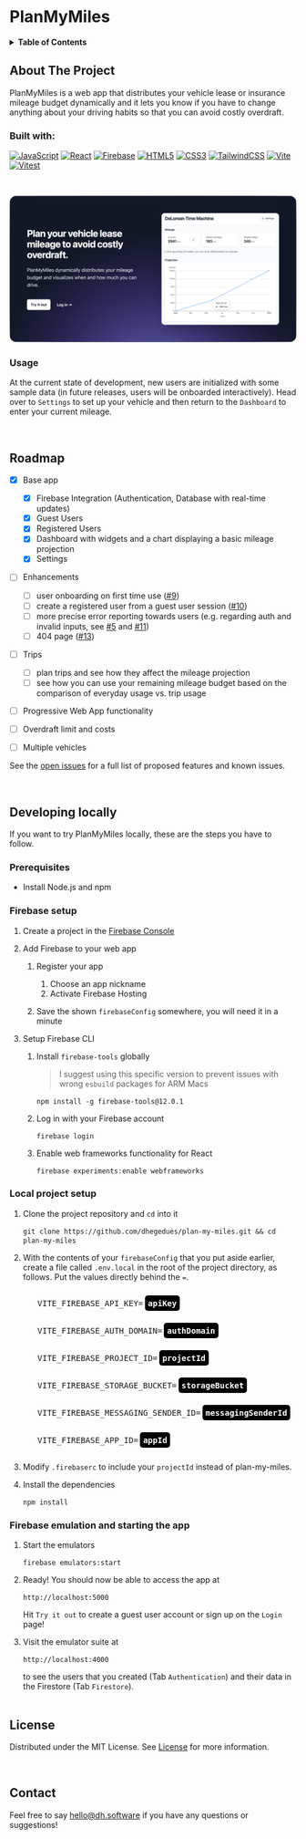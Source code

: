 <h1>PlanMyMiles</h1>
<!-- TABLE OF CONTENTS -->
<details>
  <summary><b>Table of Contents</b></summary>
  <ol>
    <li>
      <a href="#about-the-project">About The Project</a>
      <ul>
        <li><a href="#built-with">Built With</a></li>
        <li><a href="#usage">Usage</a></li>
      </ul>
    </li>
    <li><a href="#roadmap">Roadmap</a></li>
    <li>
      <a href="#developing-locally">Developing locally</a>
      <ul>
        <li><a href="#prerequisites">Prerequisites</a></li>
        <li><a href="#firebase-setup">Firebase setup</a></li>
        <li><a href="#local-project-setup">Local project setup</a></li>
        <li><a href="#firebase-emulation-and-starting-the-app">Firebase Emulation and starting the app</a></li>
      </ul>
    </li>
    <li><a href="#license">License</a></li>
    <li><a href="#contact">Contact</a></li>
  </ol>
</details>

<!-- ABOUT THE PROJECT -->

## About The Project

PlanMyMiles is a web app that distributes your vehicle lease or insurance mileage budget dynamically and it lets you know if you have to change anything about your driving habits so that you can avoid costly overdraft.
<br />

### Built with:

[![JavaScript](https://img.shields.io/badge/javascript-%23323330.svg?style=for-the-badge&logo=javascript&logoColor=%23F7DF1E)](#)
[![React](https://img.shields.io/badge/react-%2320232a.svg?style=for-the-badge&logo=react&logoColor=%2361DAFB)](#)
[![Firebase](https://img.shields.io/badge/Firebase-039BE5?style=for-the-badge&logo=Firebase&logoColor=white)](#)
[![HTML5](https://img.shields.io/badge/html5-%23E34F26.svg?style=for-the-badge&logo=html5&logoColor=white)](#)
[![CSS3](https://img.shields.io/badge/css3-%231572B6.svg?style=for-the-badge&logo=css3&logoColor=white)](#)
[![TailwindCSS](https://img.shields.io/badge/tailwindcss-%2338B2AC.svg?style=for-the-badge&logo=tailwind-css&logoColor=white)](#)
[![Vite](https://img.shields.io/badge/vite-%23646CFF.svg?style=for-the-badge&logo=vite&logoColor=white)](#)
[![Vitest](https://img.shields.io/static/v1?style=for-the-badge&message=Vitest&color=6E9F18&logo=Vitest&logoColor=FFFFFF&label=)](#)

<br />

[![Web Preview](public/images/landing_preview.png)](https://planmymiles.web.app/)

<!-- USAGE EXAMPLES -->

### Usage

At the current state of development, new users are initialized with some sample data (in future releases, users will be onboarded interactively). Head over to `Settings` to set up your vehicle and then return to the `Dashboard` to enter your current mileage.

<br />
<!-- ROADMAP -->

[i5]: https://github.com/dhegedues/plan-my-miles/issues/5
[i9]: https://github.com/dhegedues/plan-my-miles/issues/9
[i10]: https://github.com/dhegedues/plan-my-miles/issues/10
[i11]: https://github.com/dhegedues/plan-my-miles/issues/11
[i13]: https://github.com/dhegedues/plan-my-miles/issues/13
## Roadmap

- [x] Base app
  - [x] Firebase Integration (Authentication, Database with real-time updates)
  - [x] Guest Users
  - [x] Registered Users
  - [x] Dashboard with widgets and a chart displaying a basic mileage projection
  - [x] Settings
- [ ] Enhancements
  - [ ] user onboarding on first time use ([#9][i9])
  - [ ] create a registered user from a guest user session ([#10][i10])
  - [ ] more precise error reporting towards users (e.g. regarding auth and invalid inputs, see [#5][i5] and [#11][i11])
  - [ ] 404 page ([#13][i13])
- [ ] Trips
  - [ ] plan trips and see how they affect the mileage projection
  - [ ] see how you can use your remaining mileage budget based on the comparison of everyday usage vs. trip usage
- [ ] Progressive Web App functionality
- [ ] Overdraft limit and costs
- [ ] Multiple vehicles




See the [open issues](https://github.com/dhegedues/plan-my-miles/issues) for a full list of proposed features and known issues.

<br />
<!-- GETTING STARTED -->

## Developing locally

If you want to try PlanMyMiles locally, these are the steps you have to follow.

### Prerequisites

- Install Node.js and npm

### Firebase setup

1. Create a project in the [Firebase Console](https://console.firebase.google.com)
2. Add Firebase to your web app
   1. Register your app
      1. Choose an app nickname
      2. Activate Firebase Hosting

   2. Save the shown `firebaseConfig` somewhere, you will need it in a minute

3. Setup Firebase CLI

   1. Install `firebase-tools` globally

      > I suggest using this specific version to prevent issues with wrong `esbuild` packages for ARM Macs

      ```
      npm install -g firebase-tools@12.0.1
      ```

   2. Log in with your Firebase account
      ```
      firebase login
      ```
   3. Enable web frameworks functionality for React
      ```
      firebase experiments:enable webframeworks
      ```

### Local project setup

1. Clone the project repository and `cd` into it

   ```
   git clone https://github.com/dhegedues/plan-my-miles.git && cd plan-my-miles
   ```

2. With the contents of your `firebaseConfig` that you put aside earlier, create a file called `.env.local` in the root of the project directory, as follows. Put the values directly behind the `=`.

    <pre style="line-height: 3rem">
      VITE_FIREBASE_API_KEY=<b style="background-color: black; color: white; padding: 0.4em; margin-left: 3px; border-radius: 5px; ">apiKey</b>
      VITE_FIREBASE_AUTH_DOMAIN=<b style="background-color: black; color: white; padding: 0.4em; margin-left: 3px; border-radius: 5px; ">authDomain</b>
      VITE_FIREBASE_PROJECT_ID=<b style="background-color: black; color: white; padding: 0.4em; margin-left: 3px; border-radius: 5px; ">projectId</b>
      VITE_FIREBASE_STORAGE_BUCKET=<b style="background-color: black; color: white; padding: 0.4em; margin-left: 3px; border-radius: 5px; ">storageBucket</b>
      VITE_FIREBASE_MESSAGING_SENDER_ID=<b style="background-color: black; color: white; padding: 0.4em; margin-left: 3px; border-radius: 5px; ">messagingSenderId</b>
      VITE_FIREBASE_APP_ID=<b style="background-color: black; color: white; padding: 0.4em; margin-left: 3px; border-radius: 5px; ">appId</b></pre>

3. Modify `.firebaserc` to include your `projectId` instead of plan-my-miles.

4. Install the dependencies
    ```
    npm install
    ```

### Firebase emulation and starting the app

1. Start the emulators
   ```
   firebase emulators:start
   ```

2. Ready!
   You should now be able to access the app at
   ```
   http://localhost:5000
   ```
   Hit `Try it out` to create a guest user account or sign up on the `Login` page!

3. Visit the emulator suite at
   ```
   http://localhost:4000
   ```
   to see the users that you created (Tab `Authentication`) and their data in the Firestore (Tab `Firestore`).
   <br />
   <br />

<!-- LICENSE -->

## License

Distributed under the MIT License. See [License](./LICENSE.md) for more information.

<br />
<!-- CONTACT -->

## Contact

Feel free to say <hello@dh.software> if you have any questions or suggestions!
